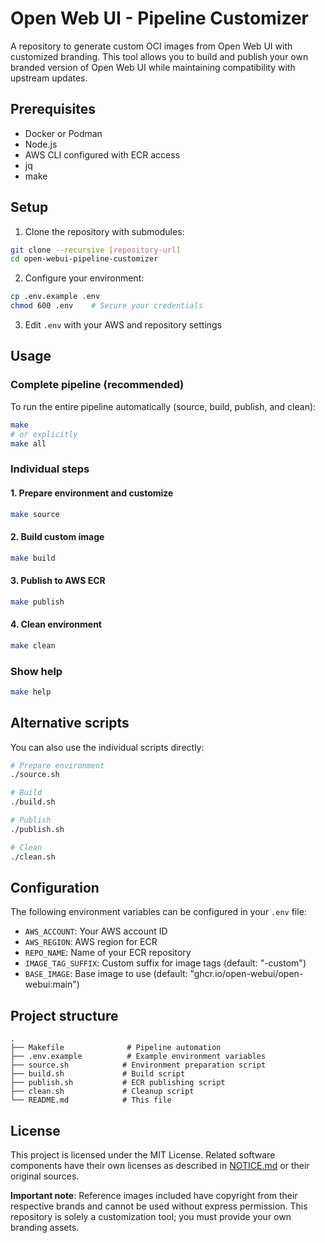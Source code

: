# Open Web UI - Pipeline Customizer

A repository to generate custom OCI images from Open Web UI with customized branding. This tool allows you to build and publish your own branded version of Open Web UI while maintaining compatibility with upstream updates.

## Prerequisites

- Docker or Podman
- Node.js
- AWS CLI configured with ECR access
- jq
- make

## Setup

1. Clone the repository with submodules:
```bash
git clone --recursive [repository-url]
cd open-webui-pipeline-customizer
```

2. Configure your environment:
```bash
cp .env.example .env
chmod 600 .env    # Secure your credentials
```

3. Edit `.env` with your AWS and repository settings

## Usage

### Complete pipeline (recommended)
To run the entire pipeline automatically (source, build, publish, and clean):
```bash
make
# or explicitly
make all
```

### Individual steps

#### 1. Prepare environment and customize
```bash
make source
```

#### 2. Build custom image
```bash
make build
```

#### 3. Publish to AWS ECR
```bash
make publish
```

#### 4. Clean environment
```bash
make clean
```

### Show help
```bash
make help
```

## Alternative scripts

You can also use the individual scripts directly:

```bash
# Prepare environment
./source.sh

# Build
./build.sh

# Publish
./publish.sh

# Clean
./clean.sh
```

## Configuration

The following environment variables can be configured in your `.env` file:

- `AWS_ACCOUNT`: Your AWS account ID
- `AWS_REGION`: AWS region for ECR
- `REPO_NAME`: Name of your ECR repository
- `IMAGE_TAG_SUFFIX`: Custom suffix for image tags (default: "-custom")
- `BASE_IMAGE`: Base image to use (default: "ghcr.io/open-webui/open-webui:main")

## Project structure

```
.
├── Makefile              # Pipeline automation
├── .env.example          # Example environment variables
├── source.sh            # Environment preparation script
├── build.sh             # Build script
├── publish.sh           # ECR publishing script
├── clean.sh             # Cleanup script
└── README.md            # This file
```

## License

This project is licensed under the MIT License. 
Related software components have their own licenses as described in [NOTICE.md](./NOTICE.md) or their original sources.

**Important note**: Reference images included have copyright from their respective brands and cannot be used without express permission. This repository is solely a customization tool; you must provide your own branding assets.
